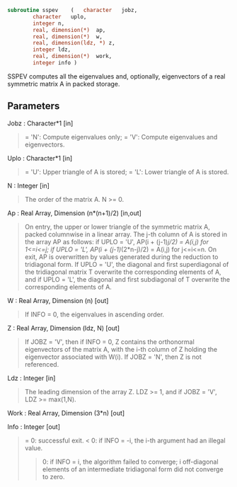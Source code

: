```fortran
subroutine sspev	(	character	jobz,
		character	uplo,
		integer	n,
		real, dimension(*)	ap,
		real, dimension(*)	w,
		real, dimension(ldz, *)	z,
		integer	ldz,
		real, dimension(*)	work,
		integer	info )
```

 SSPEV computes all the eigenvalues and, optionally, eigenvectors of a
 real symmetric matrix A in packed storage.

## Parameters
Jobz : Character*1 [in]
> = 'N':  Compute eigenvalues only;
> = 'V':  Compute eigenvalues and eigenvectors.

Uplo : Character*1 [in]
> = 'U':  Upper triangle of A is stored;
> = 'L':  Lower triangle of A is stored.

N : Integer [in]
> The order of the matrix A.  N >= 0.

Ap : Real Array, Dimension (n*(n+1)/2) [in,out]
> On entry, the upper or lower triangle of the symmetric matrix
> A, packed columnwise in a linear array.  The j-th column of A
> is stored in the array AP as follows:
> if UPLO = 'U', AP(i + (j-1)*j/2) = A(i,j) for 1<=i<=j;
> if UPLO = 'L', AP(i + (j-1)*(2*n-j)/2) = A(i,j) for j<=i<=n.
> On exit, AP is overwritten by values generated during the
> reduction to tridiagonal form.  If UPLO = 'U', the diagonal
> and first superdiagonal of the tridiagonal matrix T overwrite
> the corresponding elements of A, and if UPLO = 'L', the
> diagonal and first subdiagonal of T overwrite the
> corresponding elements of A.

W : Real Array, Dimension (n) [out]
> If INFO = 0, the eigenvalues in ascending order.

Z : Real Array, Dimension (ldz, N) [out]
> If JOBZ = 'V', then if INFO = 0, Z contains the orthonormal
> eigenvectors of the matrix A, with the i-th column of Z
> holding the eigenvector associated with W(i).
> If JOBZ = 'N', then Z is not referenced.

Ldz : Integer [in]
> The leading dimension of the array Z.  LDZ >= 1, and if
> JOBZ = 'V', LDZ >= max(1,N).

Work : Real Array, Dimension (3*n) [out]

Info : Integer [out]
> = 0:  successful exit.
> < 0:  if INFO = -i, the i-th argument had an illegal value.
> > 0:  if INFO = i, the algorithm failed to converge; i
> off-diagonal elements of an intermediate tridiagonal
> form did not converge to zero.

